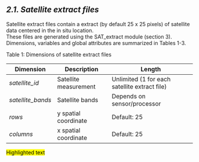 ## ***2.1. Satellite extract files***
Satellite extract files contain a extract (by default 25 x 25 pixels) of satellite data centered in the in situ location.  
These files are generated using the SAT_extract module (section 3). Dimensions, variables and global attributes are summarized in Tables 1-3.

Table 1: Dimensions of satellite extract files

|**Dimension**|**Description**|**Length**|
|-----------|------| -----------|
|*satellite_id*|Satellite measurement|Unlimited (1 for each satellite extract file)|
|*satellite_bands*|Satellite bands|Depends on sensor/processor|
|*rows*|y spatial coordinate |Default: 25|
|*columns*|x spatial coordinate |Default: 25|
 
<mark style="background-color: #FFFF00">Highlighted text</mark>

